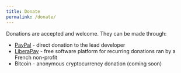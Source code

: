 ```yaml
---
title: Donate
permalink: /donate/
---
```


Donations are accepted and welcome. They can be made through:
- [PayPal](https://paypal.me/alextee90) - direct donation to the lead developer
- [LiberaPay](https://liberapay.com/alextee) - free software platform for recurring donations ran by a French non-profit
- Bitcoin - anonymous cryptocurrency donation (coming soon)

